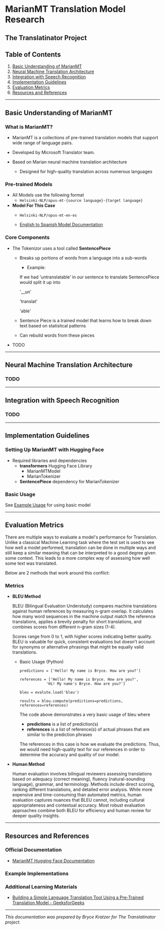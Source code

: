 # MarianMT Translation Model Research
## The Translatinator Project

## Table of Contents
1. [Basic Understanding of MarianMT](#basic-understanding-of-marianmt)
2. [Neural Machine Translation Architecture](#neural-machine-translation-architecture)
3. [Integration with Speech Recognition](#integration-with-speech-recognition)
4. [Implementation Guidelines](#implementation-guidelines)
5. [Evaluation Metrics](#evaluation-metrics)
6. [Resources and References](#resources-and-references)

---

## Basic Understanding of MarianMT

### What is MarianMT?
- MarianMT is a collections of pre-trained translation models that support wide range of 
language pairs. 

- Developed by Microsoft Translator team. 

- Based on Marian neural machine translation architecture
    - Designed for high-quality translation across numerous languages

### Pre-trained Models
- All Models use the following format
    - `Helsinki-NLP/opus-mt-{source language}-{target language}`
- **Model For This Case** 
    - `Helsinki-NLP/opus-mt-en-es` 
        
    - [English to Spanish Model Documentation](https://huggingface.co/Helsinki-NLP/opus-mt-en-es)

### Core Components
- The Tokenizor uses a tool called **SentencePiece**
    - Breaks up portions of words from a language into a sub-words
        - Example:

        If we had 'untranslatable' in our sentence to translate SentencePiece would split it up into

        '__un'

        'translat'

        'able'
    - Sentence Piece is a trained model that learns how to break down text 
    based on statisitcal patterns

    - Can rebuild words from these pieces

- TODO

---

## Neural Machine Translation Architecture

### TODO

---

## Integration with Speech Recognition

### TODO

---

## Implementation Guidelines

### Setting Up MarianMT with Hugging Face

- Required libraries and dependencies
    - **transformers** Hugging Face Library
        - MarianMTModel
        - MarianTokenizer
    - **SentencePiece** dependency for MarianTokenizer

### Basic Usage

See [Example Usage](https://github.com/Brycekratzer/NLP-Final-Project-Translatinator/blob/main/docs/MarianMT_Example.ipynb) for using basic model

---

## Evaluation Metrics

There are multiple ways to evaluate a model's performance for Translation. Unlike a classical Machine Learning task where the test set is used to see how well a model performed, translation can be done in multiple ways and still keep a similar meaning that can be interpreted to a good degree given some context. This leads to a more complex way of 
assessing how well some text was translated.

Below are 2 methods that work around this conflict:

### Metrics

- **BLEU Method**

    BLEU (Bilingual Evaluation Understudy) compares machine translations against human references by measuring n-gram overlap. It calculates how many word sequences in the machine output match the reference translations, applies a brevity penalty for short translations, and combines scores from different n-gram sizes (1-4).

    Scores range from 0 to 1, with higher scores indicating better quality. BLEU is valuable for quick, consistent evaluations but doesn't account for synonyms or alternative phrasings that might be equally valid translations. 

    - Basic Usage (Python)

        ```
        predictions = ['Hello! My name is Bryce. How are you?']

        references = ['Hello! My name is Bryce. How are you?', 
                    'Hi! My name's Bryce. How are you?']

        bleu = evalute.load('bleu')

        results = bleu.compute(predictions=predictions, references=references)

        ```

        The code above demonstrates a very basic usage of bleu where 
        - **predictions** is a list of prediction(s)
        - **references** is a list of reference(s) of actual phrases that are similar to the prediction phrases

        The references in this case is how we evaluate the predictions. Thus, we would need high-quality text for our references in order to determine the accuracy and quality of our model.

- **Human Method**

    Human evaluation involves bilingual reviewers assessing translations based on adequacy (correct meaning), fluency (natural-sounding language), grammar, and terminology. Methods include direct scoring, ranking different translations, and detailed error analysis.
    While more expensive and time-consuming than automated metrics, human evaluation captures nuances that BLEU cannot, including cultural appropriateness and contextual accuracy. Most robust evaluation approaches combine both BLEU for efficiency and human review for deeper quality insights.

---

## Resources and References

### Official Documentation
- [MarianMT Hugging Face Documentation](https://huggingface.co/docs/transformers/en/model_doc/marian)

### Example Implementations

### Additional Learning Materials
- [Building a Simple Language Translation Tool Using a Pre-Trained Translation Model - GeeksforGeeks](https://www.geeksforgeeks.org/building-a-simple-language-translation-tool-using-a-pre-trained-translation-model/#1-marianmt)

---

*This documentation was prepared by Bryce Kratzer for The Translatinator project.*